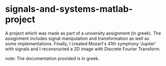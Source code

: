 # signals-and-systems-matlab-project

A project which was made as part of a university assignment (in greek). The assignment includes signal manipulation and transformation as well as some implementations. Finally, I created Mozart's 41th symphony 'Jupiter' with signals and I reconsructed a 2D image with Discrete Fourier Transform.

note: The documentation provided is in greek.
